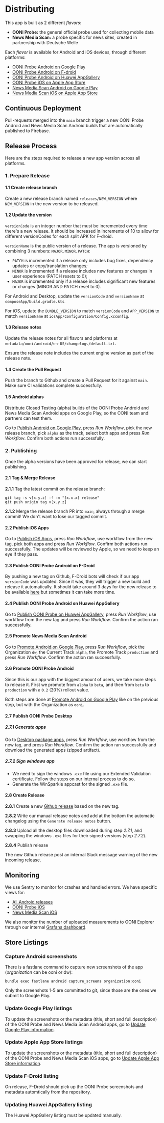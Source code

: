 # Distributing

This app is built as 2 different *flavors*:

- **OONI Probe:** the general official probe used for collecting mobile data
- **News Media Scan:** a probe specific for news sites, created in partnership with Deutsche Welle

Each *flavor* is available for Android and iOS devices, through different platforms:

- [OONI Probe Android on Google Play](https://play.google.com/store/apps/details?id=org.openobservatory.ooniprobe)
- [OONI Probe Android on F-droid](https://f-droid.org/en/packages/org.openobservatory.ooniprobe/)
- [OONI Probe Android on Huawei AppGallery](https://appgallery.huawei.com/app/C105911849)
- [OONI Probe iOS on Apple App Store](https://apps.apple.com/us/app/ooni-probe/id1199566366)
- [News Media Scan Android on Google Play](https://play.google.com/store/apps/details?id=com.dw.ooniprobe)
- [News Media Scan iOS on Apple App Store](https://apps.apple.com/us/app/news-media-scan/id6738992797)

## Continuous Deployment

Pull-requests merged into the `main` branch trigger a new OONI Probe Android and News Media Scan
Android builds that are automatically published to Firebase.

## Release Process

Here are the steps required to release a new app version across all platforms.

### 1. Prepare Release

#### 1.1 Create release branch

Create a new release branch named `releases/NEW_VERSION` where `NEW_VERSION` in the new version to
be released.

#### 1.2 Update the version

`versionCode` is an integer number that must be incremented every time there's a new release.
It should be increased in increments of 10 to allow for different versionCodes for each split APK
for F-droid.

`versionName` is the public version of a release. The app is versioned by combining 3 numbers:
`MAJOR.MINOR.PATCH`:

- `PATCH` is incremented if a release only includes bug fixes, dependency updates or
copy/translation changes;
- `MINOR` is incremented if a release includes new features or changes in user experience
(PATCH resets to 0);
- `MAJOR` is incremented only if a release includes significant new features or changes
(MINOR AND PATCH reset to 0).

For Android and Desktop, update the `versionCode` and `versionName` at
`composeApp/build.gradle.kts`.

For iOS, update the `BUNDLE_VERSION` to match `versionCode` and `APP_VERSION` to match `versionName`
at `iosApp/Configuration/Config.xcconfig`.

#### 1.3 Release notes

Update the release notes for all flavors and platforms at
`metadata/ooni/android/en-US/changelogs/default.txt`.

Ensure the release note includes the current engine version as part of the release note.

#### 1.4 Create the Pull Request

Push the branch to Github and create a Pull Request for it against `main`. Make sure CI validations
complete successfully.

#### 1.5 Android alphas

Distribute Closed Testing (alpha) builds of the OONI Probe Android and News Media Scan Android apps
on Google Play, so the OONI team and partners can test them.

Go to [Publish Android on Google Play](https://github.com/ooni/probe-multiplatform/actions/workflows/publish_android_on_google_play.yml),
press *Run Workflow*, pick the new release branch, pick `alpha` as the track, select both apps and
press *Run Workflow*. Confirm both actions run successfully.

### 2. Publishing

Once the alpha versions have been approved for release, we can start publishing.

#### 2.1 Tag & Merge Release

**2.1.1** Tag the latest commit on the release branch:

```
git tag -s v[x.y.z] -f -m "[x.x.x] release"
git push origin tag v[x.y.z]
```

**2.1.2** Merge the release branch PR into `main`, always through a merge commit! We don't want to lose
our tagged commit.

#### 2.2 Publish iOS Apps

Go to [Publish iOS Apps](https://github.com/ooni/probe-multiplatform/actions/workflows/publish_ios.yml),
press *Run Workflow*, use workflow from the new tag, pick both apps and press *Run Workflow*.
Confirm both actions run successfully. The updates will be reviewed by Apple, so we need to keep an
eye if they pass.

#### 2.3 Publish OONI Probe Android on F-Droid

By pushing a new tag on Github, F-Droid bots will check if our app `versionCode` was updated. Since
it was, they will trigger a new build and release it automatically. It should take around 3 days for
the new release to be available [here](https://f-droid.org/en/packages/org.openobservatory.ooniprobe/)
but sometimes it can take more time.

#### 2.4 Publish OONI Probe Android on Huawei AppGallery

Go to [Publish OONI Probe on Huawei AppGallery](https://github.com/ooni/probe-multiplatform/actions/workflows/publish_android_on_huawei.yml),
press *Run Workflow*, use workflow from the new tag and press *Run Workflow*. Confirm the action ran
successfully.

#### 2.5 Promote News Media Scan Android

Go to [Promote Android on Google Play](https://github.com/ooni/probe-multiplatform/actions/workflows/promote_android_on_google_play.yml),
press *Run Workflow*, pick the Organization `dw`, the Current Track
`alpha`, the Promote Track `production` and press *Run Workflow*. Confirm the action ran
successfully.

#### 2.6 Promote OONI Probe Android

Since this is our app with the biggest amount of users, we take more steps to release it. First we
promote from `alpha` to `beta`, and then from `beta` to `production` with a `0.2` (20%) rollout
value.

Both steps are done at [Promote Android on Google Play](https://github.com/ooni/probe-multiplatform/actions/workflows/promote_android_on_google_play.yml) like on the previous step, but with the
Organization as `ooni`.

#### 2.7 Publish OONI Probe Desktop

##### 2.7.1 Generate apps

Go to [Desktop package apps](https://github.com/ooni/probe-multiplatform/actions/workflows/desktop_make.yml),
press *Run Workflow*, use workflow from the new tag, and press *Run Workflow*. Confirm the action ran
successfully and download the generated apps (zipped artifact).

##### 2.7.2 Sign windows app

- We need to sign the windows `.exe` file using our Extended Validation certificate. Follow the steps on our internal process to do so.
- Generate the WinSparkle appcast for the signed `.exe` file.

#### 2.8 Create Release

**2.8.1** Create a new [Github release](https://github.com/ooni/probe-multiplatform/releases)
based on the new tag.

**2.8.2** Write our manual release notes and add at the bottom the automatic changelog using the
`Generate release notes` button.

**2.8.3** Upload all the desktop files downloaded during step *2.7.1*, and swapping the windows `.exe` files for their signed versions (step *2.7.2*).

**2.8.4** Publish release

The new Github release post an internal Slack message warning of the new incoming release.

## Monitoring

We use Sentry to monitor for crashes and handled errors. We have specific views for:
* [All Android releases](https://ooni.sentry.io/issues/?project=4508325642764288&viewId=148098)
* [OONI Probe iOS](https://ooni.sentry.io/issues/?project=4508325650235392&viewId=80423)
* [News Media Scan iOS](https://ooni.sentry.io/issues/?project=4508325650235392&viewId=148094)

We also monitor the number of uploaded measurements to OONI Explorer through our internal
[Grafana dashboard](https://grafana.ooni.org/d/f996246b-e529-420b-b5de-290d5b4e6dd7/ooni-probe-release?orgId=1&var-cnt_value=cnt&var-software_version=1.0&var-test_name=web_connectivity&var-software_name=ooniprobe-android).

## Store Listings

### Capture Android screenshots

There is a fastlane command to capture new screenshots of the app
(*organization* can be ooni or dw):

```
bundle exec fastlane android capture_screens organization:ooni
```

Only the screenshots 1-5 are committed to git, since those are the ones we submit to Google Play.

### Update Google Play listings

To update the screenshots or the metadata (title, short and full description) of the OONI Probe
and News Media Scan Android apps, go to
[Update Google Play information](https://github.com/ooni/probe-multiplatform/actions/workflows/update_google_play.yml).

### Update Apple App Store listings

To update the screenshots or the metadata (title, short and full description) of the OONI Probe
and News Media Scan iOS apps, go to
[Update Apple App Store information](https://github.com/ooni/probe-multiplatform/actions/workflows/update_apple_app_store.yml).

### Update F-Droid listing

On release, F-Droid should pick up the OONI Probe screenshots and metadata automtically from the
repository.

### Updating Huawei AppGallery listing

The Huawei AppGallery listing must be updated manually.
